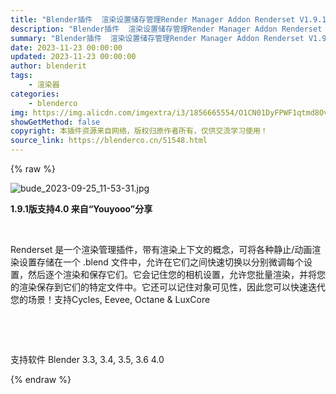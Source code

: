 ```yaml
---
title: "Blender插件  渲染设置储存管理Render Manager Addon Renderset V1.9.1"
description: "Blender插件  渲染设置储存管理Render Manager Addon Renderset V1.9.1"
summary: "Blender插件  渲染设置储存管理Render Manager Addon Renderset V1.9.1"
date: 2023-11-23 00:00:00
updated: 2023-11-23 00:00:00
author: blenderit
tags: 
    - 渲染器
categories:
    - blenderco
img: https://img.alicdn.com/imgextra/i3/1856665554/O1CN01DyFPWF1qtmd8Ovqic_!!1856665554.jpg
showGetMethod: false
copyright: 本插件资源来自网络，版权归原作者所有，仅供交流学习使用！
source_link: https://blenderco.cn/51548.html
---
```


{% raw %}
<p><img class="aligncenter" src="https://img.alicdn.com/imgextra/i3/1856665554/O1CN01DyFPWF1qtmd8Ovqic_!!1856665554.jpg" alt="bude_2023-09-25_11-53-31.jpg"></p><p><strong>1.9.1版支持4.0 来自“Youyooo”分享</strong></p><p> </p><p>Renderset 是一个渲染管理插件，带有渲染上下文的概念，可将各种静止/动画渲染设置存储在一个 .blend 文件中，允许在它们之间快速切换以分别微调每个设置，然后逐个渲染和保存它们。它会记住您的相机设置，允许您批量渲染，并将您的渲染保存到它们的特定文件中。它还可以记住对象可见性，因此您可以快速迭代您的场景！支持Cycles, Eevee, Octane &amp; LuxCore</p><p> </p><p> </p><p>支持软件 Blender 3.3, 3.4, 3.5, 3.6 4.0</p>
<div style="display: none">blenderco</div>
{% endraw %}